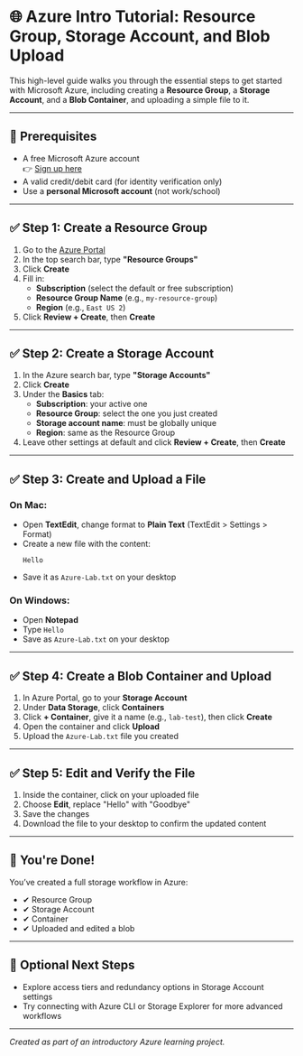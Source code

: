 # 🌐 Azure Intro Tutorial: Resource Group, Storage Account, and Blob Upload

This high-level guide walks you through the essential steps to get started with Microsoft Azure, including creating a **Resource Group**, a **Storage Account**, and a **Blob Container**, and uploading a simple file to it.

---

## 🧰 Prerequisites

- A free Microsoft Azure account  
  👉 [Sign up here](https://azure.microsoft.com/en-us/free/)
- A valid credit/debit card (for identity verification only)
- Use a **personal Microsoft account** (not work/school)

---

## ✅ Step 1: Create a Resource Group

1. Go to the [Azure Portal](https://portal.azure.com)
2. In the top search bar, type **"Resource Groups"**
3. Click **Create**
4. Fill in:
   - **Subscription** (select the default or free subscription)
   - **Resource Group Name** (e.g., `my-resource-group`)
   - **Region** (e.g., `East US 2`)
5. Click **Review + Create**, then **Create**

---

## ✅ Step 2: Create a Storage Account

1. In the Azure search bar, type **"Storage Accounts"**
2. Click **Create**
3. Under the **Basics** tab:
   - **Subscription**: your active one
   - **Resource Group**: select the one you just created
   - **Storage account name**: must be globally unique
   - **Region**: same as the Resource Group
4. Leave other settings at default and click **Review + Create**, then **Create**

---

## ✅ Step 3: Create and Upload a File

### On Mac:
- Open **TextEdit**, change format to **Plain Text** (TextEdit > Settings > Format)
- Create a new file with the content:
  ```
  Hello
  ```
- Save it as `Azure-Lab.txt` on your desktop

### On Windows:
- Open **Notepad**
- Type `Hello`
- Save as `Azure-Lab.txt` on your desktop

---

## ✅ Step 4: Create a Blob Container and Upload

1. In Azure Portal, go to your **Storage Account**
2. Under **Data Storage**, click **Containers**
3. Click **+ Container**, give it a name (e.g., `lab-test`), then click **Create**
4. Open the container and click **Upload**
5. Upload the `Azure-Lab.txt` file you created

---

## ✅ Step 5: Edit and Verify the File

1. Inside the container, click on your uploaded file
2. Choose **Edit**, replace "Hello" with "Goodbye"
3. Save the changes
4. Download the file to your desktop to confirm the updated content

---

## 🏁 You're Done!

You’ve created a full storage workflow in Azure:
- ✔ Resource Group
- ✔ Storage Account
- ✔ Container
- ✔ Uploaded and edited a blob

---

## 📎 Optional Next Steps

- Explore access tiers and redundancy options in Storage Account settings
- Try connecting with Azure CLI or Storage Explorer for more advanced workflows

---

*Created as part of an introductory Azure learning project.*
